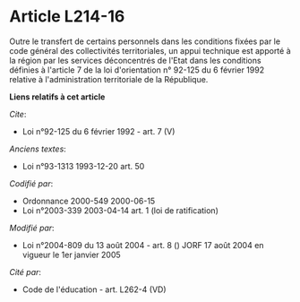 # Article L214-16

Outre le transfert de certains personnels dans les conditions fixées par le code général des collectivités territoriales, un
appui technique est apporté à la région par les services déconcentrés de l'Etat dans les conditions définies à l'article 7 de
la loi d'orientation n° 92-125 du 6 février 1992 relative à l'administration territoriale de la République.

**Liens relatifs à cet article**

_Cite_:

  - Loi n°92-125 du 6 février 1992 - art. 7 (V)

_Anciens textes_:

  - Loi n°93-1313 1993-12-20 art. 50

_Codifié par_:

  - Ordonnance 2000-549 2000-06-15
  - Loi n°2003-339 2003-04-14 art. 1 (loi de ratification)

_Modifié par_:

  - Loi n°2004-809 du 13 août 2004 - art. 8 () JORF 17 août 2004 en vigueur le 1er janvier 2005

_Cité par_:

  - Code de l'éducation - art. L262-4 (VD)
